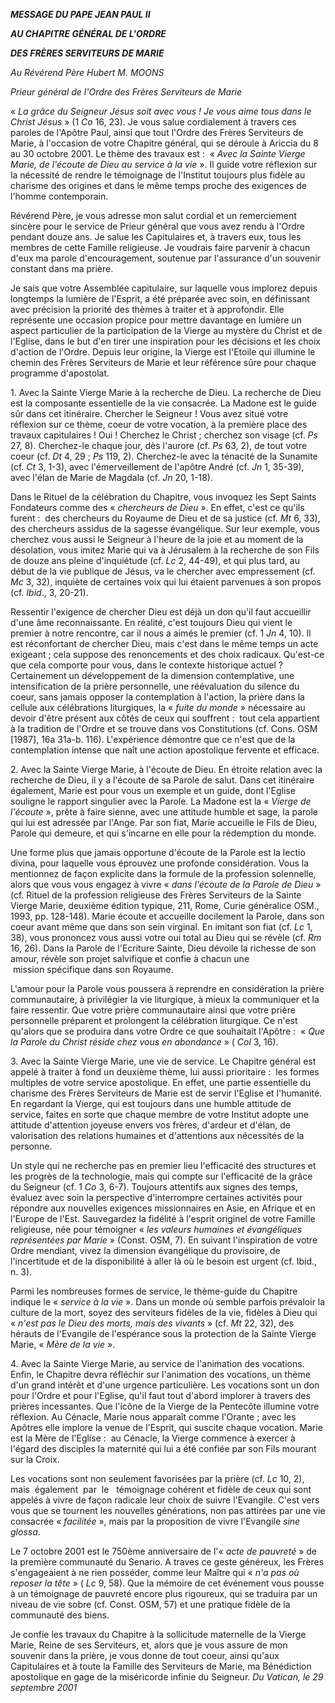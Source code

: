***MESSAGE DU PAPE JEAN PAUL II***

***AU CHAPITRE GÉNÉRAL DE L'ORDRE***

***DES FRÈRES SERVITEURS DE MARIE***

*Au Révérend Père Hubert M. MOONS*

*Prieur général de l'Ordre des Frères Serviteurs de Marie*

« *La grâce du Seigneur Jésus soit avec vous ! Je vous aime tous dans le Christ Jésus* » (1 *Co* 16, 23). Je vous salue cordialement à travers ces paroles de l'Apôtre Paul, ainsi que tout l'Ordre des Frères Serviteurs de Marie, à l'occasion de votre Chapitre général, qui se déroule à Ariccia du 8 au 30 octobre 2001. Le thème des travaux est :  « *Avec la Sainte Vierge Marie, de l'écoute de Dieu au service à la vie* ». Il guide votre réflexion sur la nécessité de rendre le témoignage de l'Institut toujours plus fidèle au charisme des origines et dans le même temps proche des exigences de l'homme contemporain.

Révérend Père, je vous adresse mon salut cordial et un remerciement sincère pour le service de Prieur général que vous avez rendu à l'Ordre pendant douze ans. Je salue les Capitulaires et, à travers eux, tous les membres de cette Famille religieuse. Je voudrais faire parvenir à chacun d'eux ma parole d'encouragement, soutenue par l'assurance d'un souvenir constant dans ma prière.

Je sais que votre Assemblée capitulaire, sur laquelle vous implorez depuis longtemps la lumière de l'Esprit, a été préparée avec soin, en définissant avec précision la priorité des thèmes à traiter et à approfondir. Elle représente une occasion propice pour mettre davantage en lumière un aspect particulier de la participation de la Vierge au mystère du Christ et de l'Eglise, dans le but d'en tirer une inspiration pour les décisions et les choix d'action de l'Ordre. Depuis leur origine, la Vierge est l'Etoile qui illumine le chemin des Frères Serviteurs de Marie et leur référence sûre pour chaque programme d'apostolat.

1. Avec la Sainte Vierge Marie à la recherche de Dieu. La recherche de Dieu est la composante essentielle de la vie consacrée. La Madone est le guide sûr dans cet itinéraire. Chercher le Seigneur ! Vous avez situé votre réflexion sur ce thème, coeur de votre vocation, à la première place des travaux capitulaires ! Oui ! Cherchez le Christ ; cherchez son visage (cf. *Ps* 27, 8). Cherchez-le chaque jour, dès l'aurore (cf. *Ps* 63, 2), de tout votre coeur (cf. *Dt* 4, 29 ; *Ps* 119, 2). Cherchez-le avec la ténacité de la Sunamite (cf. *Ct* 3, 1-3), avec l'émerveillement de l'apôtre André (cf. *Jn* 1, 35-39), avec l'élan de Marie de Magdala (cf. *Jn* 20, 1-18).

Dans le Rituel de la célébration du Chapitre, vous invoquez les Sept Saints Fondateurs comme des « *chercheurs de Dieu* ». En effet, c'est ce qu'ils furent :  des chercheurs du Royaume de Dieu et de sa justice (cf. *Mt* 6, 33), des chercheurs assidus de la sagesse évangélique. Sur leur exemple, vous cherchez vous aussi le Seigneur à l'heure de la joie et au moment de la désolation, vous imitez Marie qui va à Jérusalem à la recherche de son Fils de douze ans pleine d'inquiétude (cf. *Lc* 2, 44-49), et qui plus tard, au début de la vie publique de Jésus, va le chercher avec empressement (cf. *Mc* 3, 32), inquiète de certaines voix qui lui étaient parvenues à son propos (cf. *Ibid*., 3, 20-21).

Ressentir l'exigence de chercher Dieu est déjà un don qu'il faut accueillir d'une âme reconnaissante. En réalité, c'est toujours Dieu qui vient le premier à notre rencontre, car il nous a aimés le premier (cf. 1 *Jn* 4, 10). Il est réconfortant de chercher Dieu, mais c'est dans le même temps un acte exigeant ; cela suppose des renoncements et des choix radicaux. Qu'est-ce que cela comporte pour vous, dans le contexte historique actuel ? Certainement un développement de la dimension contemplative, une intensification de la prière personnelle, une réévaluation du silence du coeur, sans jamais opposer la contemplation à l'action, la prière dans la cellule aux célébrations liturgiques, la « *fuite du monde* » nécessaire au devoir d'être présent aux côtés de ceux qui souffrent :  tout cela appartient à la tradition de l'Ordre et se trouve dans vos Constitutions (cf. Cons. OSM [1987], 16a 31a-b. 116). L'expérience démontre que ce n'est que de la contemplation intense que naît une action apostolique fervente et efficace.

2. Avec la Sainte Vierge Marie, à l'écoute de Dieu. En étroite relation avec la recherche de Dieu, il y a l'écoute de sa Parole de salut. Dans cet itinéraire également, Marie est pour vous un exemple et un guide, dont l'Eglise souligne le rapport singulier avec la Parole. La Madone est la « *Vierge de l'écoute* », prête à faire sienne, avec une attitude humble et sage, la parole qui lui est adressée par l'Ange. Par son fiat, Marie accueille le Fils de Dieu, Parole qui demeure, et qui s'incarne en elle pour la rédemption du monde.

Une forme plus que jamais opportune d'écoute de la Parole est la lectio divina, pour laquelle vous éprouvez une profonde considération. Vous la mentionnez de façon explicite dans la formule de la profession solennelle, alors que vous vous engagez à vivre « *dans l'écoute de la Parole de Dieu* » (cf. Rituel de la profession religieuse des Frères Serviteurs de la Sainte Vierge Marie, deuxième édition typique, 211, Rome, Curie généralice OSM., 1993, pp. 128-148). Marie écoute et accueille docilement la Parole, dans son coeur avant même que dans son sein virginal. En imitant son fiat (cf. *Lc* 1, 38), vous prononcez vous aussi votre oui total au Dieu qui se révèle (cf. *Rm* 16, 26). Dans la Parole de l'Ecriture Sainte, Dieu dévoile la richesse de son amour, révèle son projet salvifique et confie à chacun une  mission spécifique dans son Royaume.

L'amour pour la Parole vous poussera à reprendre en considération la prière communautaire, à privilégier la vie liturgique, à mieux la communiquer et la faire ressentir. Que votre prière communautaire ainsi que votre prière personnelle préparent et prolongent la célébration liturgique. Ce n'est qu'alors que se produira dans votre Ordre ce que souhaitait l'Apôtre :  « *Que la Parole du Christ réside chez vous en abondance* » ( *Col* 3, 16).

3. Avec la Sainte Vierge Marie, une vie de service. Le Chapitre général est appelé à traiter à fond un deuxième thème, lui aussi prioritaire :  les formes multiples de votre service apostolique. En effet, une partie essentielle du charisme des Frères Serviteurs de Marie est de servir l'Eglise et l'humanité. En regardant la Vierge, qui est toujours dans une humble attitude de service, faites en sorte que chaque membre de votre Institut adopte une attitude d'attention joyeuse envers vos frères, d'ardeur et d'élan, de valorisation des relations humaines et d'attentions aux nécessités de la personne.

Un style qui ne recherche pas en premier lieu l'efficacité des structures et les progrès de la technologie, mais qui compte sur l'efficacité de la grâce du Seigneur (cf. 1 *Co* 3, 6-7). Toujours attentifs aux signes des temps, évaluez avec soin la perspective d'interrompre certaines activités pour répondre aux nouvelles exigences missionnaires en Asie, en Afrique et en l'Europe de l'Est. Sauvegardez la fidélité à l'esprit originel de votre Famille religieuse, née pour témoigner « *les valeurs humaines et évangéliques représentées par Marie* » (Const. OSM, 7). En suivant l'inspiration de votre Ordre mendiant, vivez la dimension évangélique du provisoire, de l'incertitude et de la disponibilité à aller là où le besoin est urgent (cf. Ibid., n. 3).

Parmi les nombreuses formes de service, le thème-guide du Chapitre indique le « *service à la vie* ». Dans un monde où semble parfois prévaloir la culture de la mort, soyez des serviteurs fidèles de la vie, fidèles à Dieu qui « *n'est pas le Dieu des morts, mais des vivants* » (cf. *Mt* 22, 32), des hérauts de l'Evangile de l'espérance sous la protection de la Sainte Vierge Marie, « *Mère de la vie* ».

4. Avec la Sainte Vierge Marie, au service de l'animation des vocations. Enfin, le Chapitre devra réfléchir sur l'animation des vocations, un thème d'un grand intérêt et d'une urgence particulière. Les vocations sont un don pour l'Ordre et pour l'Eglise, qu'il faut tout d'abord implorer à travers des prières incessantes. Que l'icône de la Vierge de la Pentecôte illumine votre réflexion. Au Cénacle, Marie nous apparaît comme l'Orante ; avec les Apôtres elle implore la venue de l'Esprit, qui suscite chaque vocation. Marie est la Mère de l'Eglise :  au Cénacle, la Vierge commence à exercer à l'égard des disciples la maternité qui lui a été confiée par son Fils mourant sur la Croix.

Les vocations sont non seulement favorisées par la prière (cf. *Lc* 10, 2), mais  également  par  le   témoignage cohérent et fidèle de ceux qui sont appelés à vivre de façon radicale leur choix de suivre l'Evangile. C'est vers vous que se tournent les nouvelles générations, non pas attirées par une vie consacrée « *facilitée* », mais par la proposition de vivre l'Evangile *sine glossa*.

Le 7 octobre 2001 est le 750ème anniversaire de l'« *acte de pauvreté* » de la première communauté du Senario. A traves ce geste généreux, les Frères s'engageaient à ne rien posséder, comme leur Maître qui « *n'a pas où reposer la tête* » ( *Lc* 9, 58). Que la mémoire de cet événement vous pousse à un témoignage de pauvreté encore plus rigoureux, qui se traduira par un niveau de vie sobre (cf. Const. OSM, 57) et une pratique fidèle de la communauté des biens.

Je confie les travaux du Chapitre à la sollicitude maternelle de la Vierge Marie, Reine de ses Serviteurs, et, alors que je vous assure de mon souvenir dans la prière, je vous donne de tout coeur, ainsi qu'aux Capitulaires et à toute la Famille des Serviteurs de Marie, ma Bénédiction apostolique en gage de la miséricorde infinie du Seigneur. *Du Vatican, le 29 septembre 2001*